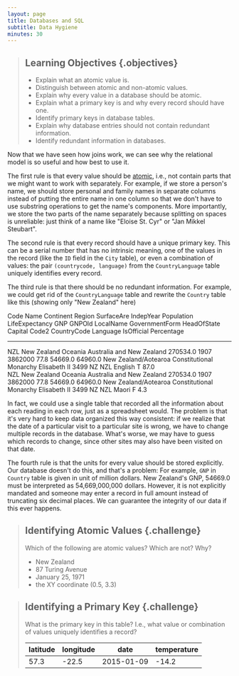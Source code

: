```yaml
---
layout: page
title: Databases and SQL
subtitle: Data Hygiene
minutes: 30
---
```

> ## Learning Objectives {.objectives}
>
> *   Explain what an atomic value is.
> *   Distinguish between atomic and non-atomic values.
> *   Explain why every value in a database should be atomic.
> *   Explain what a primary key is and why every record should have one.
> *   Identify primary keys in database tables.
> *   Explain why database entries should not contain redundant information.
> *   Identify redundant information in databases.

Now that we have seen how joins work,
we can see why the relational model is so useful
and how best to use it.

The first rule is that every value should be [atomic](reference.html#atomic),
i.e.,
not contain parts that we might want to work with separately.
For example, if we store a person's name, we should store personal and family names in separate columns instead of putting the entire name in one column so that we don't have to use substring operations to get the name's components.
More importantly, we store the two parts of the name separately because splitting on spaces is unreliable:
just think of a name like "Eloise St. Cyr" or "Jan Mikkel Steubart".

The second rule is that every record should have a unique primary key.
This can be a serial number that has no intrinsic meaning,
one of the values in the record (like the `ID` field in the `City` table),
or even a combination of values:
the pair `(countrycode, language)` from the `CountryLanguage` table uniquely identifies every record.

The third rule is that there should be no redundant information.
For example,
we could get rid of the `CountryLanguage` table and rewrite the `Country` table like this (showing only "New Zealand" here)

Code                            Name                  Continent             Region                          SurfaceAre  IndepYear   Population  LifeExpectancy  GNP         GNPOld      LocalName             GovernmentForm           HeadOfState   Capital     Code2       CountryCode  Language    IsOfficial  Percentage
------------------------------  --------------------  --------------------  ------------------------------  ----------  ----------  ----------  --------------  ----------  ----------  --------------------  -----------------------  ------------  ----------  ----------  -----------  ----------  ----------  ----------
NZL                             New Zealand           Oceania               Australia and New Zealand       270534.0    1907        3862000     77.8            54669.0     64960.0     New Zealand/Aotearoa  Constitutional Monarchy  Elisabeth II  3499        NZ          NZL          English     T           87.0      
NZL                             New Zealand           Oceania               Australia and New Zealand       270534.0    1907        3862000     77.8            54669.0     64960.0     New Zealand/Aotearoa  Constitutional Monarchy  Elisabeth II  3499        NZ          NZL          Maori       F           4.3   

In fact,
we could use a single table that recorded all the information about each reading in each row,
just as a spreadsheet would.
The problem is that it's very hard to keep data organized this way consistent:
if we realize that the date of a particular visit to a particular site is wrong,
we have to change multiple records in the database.
What's worse,
we may have to guess which records to change,
since other sites may also have been visited on that date.

The fourth rule is that the units for every value should be stored explicitly.
Our database doesn't do this, and that's a problem:
For example, `GNP` in `Country` table is given in unit of million dollars. New Zealand's GNP, 54669.0 must be interpreted as 54,669,000,000 dollars. However, it is not explicitly mandated and someone may enter a record in full amount instead of truncating six decimal places. We can guarantee the integrity of our data if this ever happens.

> ## Identifying Atomic Values {.challenge}
>
> Which of the following are atomic values? Which are not? Why?
>
> *   New Zealand
> *   87 Turing Avenue
> *   January 25, 1971
> *   the XY coordinate (0.5, 3.3)

> ## Identifying a Primary Key {.challenge}
>
> What is the primary key in this table?
> I.e., what value or combination of values uniquely identifies a record?
>
> |latitude|longitude|date      |temperature|
> |--------|---------|----------|-----------|
> |57.3    |-22.5    |2015-01-09|-14.2      |
